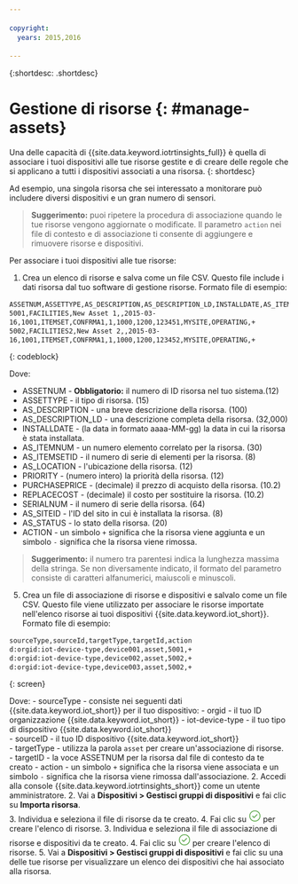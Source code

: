 ```yaml
---

copyright:
  years: 2015,2016

---
```


{:shortdesc: .shortdesc}

# Gestione di risorse {: #manage-assets}

Una delle capacità di {{site.data.keyword.iotrtinsights_full}} è quella di associare i tuoi dispositivi alle tue risorse gestite e di creare delle regole che si applicano a tutti i dispositivi associati a una risorsa.
{: shortdesc}

Ad esempio, una singola risorsa che sei interessato a monitorare può includere diversi dispositivi e un gran numero di sensori.

>**Suggerimento:** puoi ripetere la procedura di associazione quando le tue risorse vengono aggiornate o modificate. Il parametro `action`  nei file di contesto e di associazione ti consente di aggiungere e rimuovere risorse e dispositivi.

Per associare i tuoi dispositivi alle tue risorse:
1. Crea un elenco di risorse e salva come un file CSV.
Questo file include i dati risorsa dal tuo software di gestione risorse.
Formato file di esempio:
```
ASSETNUM,ASSETTYPE,AS_DESCRIPTION,AS_DESCRIPTION_LD,INSTALLDATE,AS_ITEMNUM,AS_ITEMSETID,AS_LOCATION,PRIORITY,PURCHASEPRICE,REPLACECOST,SERIALNUM,AS_SITEID,AS_STATUS,ACTION
5001,FACILITIES,New Asset 1,,2015-03-16,1001,ITEMSET,CONFRMA1,1,1000,1200,123451,MYSITE,OPERATING,+
5002,FACILITIES2,New Asset 2,,2015-03-16,1001,ITEMSET,CONFRMA1,1,1000,1200,123452,MYSITE,OPERATING,+
```
{: codeblock}

  Dove:  
  - ASSETNUM - **Obbligatorio:** il numero di ID risorsa nel tuo sistema.(12)
  - ASSETTYPE - il tipo di risorsa. (15)
  - AS_DESCRIPTION - una breve descrizione della risorsa. (100)
  - AS_DESCRIPTION_LD - una descrizione completa della risorsa. (32,000)
  - INSTALLDATE - (la data in formato aaaa-MM-gg) la data in cui la risorsa è stata installata.
  - AS_ITEMNUM - un numero elemento correlato per la risorsa. (30)
  - AS_ITEMSETID - il numero di serie di elementi per la risorsa. (8)
  - AS_LOCATION - l'ubicazione della risorsa. (12)
  - PRIORITY - (numero intero) la priorità della risorsa. (12)
  - PURCHASEPRICE - (decimale) il prezzo di acquisto della risorsa. (10.2)
  - REPLACECOST - (decimale) il costo per sostituire la risorsa. (10.2)
  - SERIALNUM - il numero di serie della risorsa. (64)
  - AS_SITEID - l'ID del sito in cui è installata la risorsa. (8)
  - AS_STATUS - lo stato della risorsa. (20)
  - ACTION - un simbolo `+` significa che la risorsa viene aggiunta e un simbolo `-` significa che la risorsa viene rimossa.  
  >**Suggerimento:** il numero tra parentesi indica la lunghezza massima della stringa. Se non diversamente indicato, il formato del parametro consiste di caratteri alfanumerici, maiuscoli e minuscoli.
5. Crea un file di associazione di risorse e dispositivi e salvalo come un file CSV.
Questo file viene utilizzato per associare le risorse importate nell'elenco risorse ai tuoi dispositivi {{site.data.keyword.iot_short}}.
  Formato file di esempio:
  ```
  sourceType,sourceId,targetType,targetId,action
  d:orgid:iot-device-type,device001,asset,5001,+
  d:orgid:iot-device-type,device002,asset,5002,+
  d:orgid:iot-device-type,device003,asset,5002,+
  ```
  {: screen}   

  Dove:
    - sourceType - consiste nei seguenti dati {{site.data.keyword.iot_short}} per il tuo dispositivo:
      - orgid - il tuo ID organizzazione {{site.data.keyword.iot_short}}
      - iot-device-type - il tuo tipo di dispositivo {{site.data.keyword.iot_short}}  
    - sourceID - il tuo ID dispositivo {{site.data.keyword.iot_short}}  
    - targetType - utilizza la parola `asset` per creare un'associazione di risorse.
    - targetID - la voce ASSETNUM per la risorsa dal file di contesto da te creato
    - action - un simbolo `+` significa che la risorsa viene associata e un simbolo `-` significa che la risorsa viene rimossa dall'associazione.
2. Accedi alla console {{site.data.keyword.iotrtinsights_short}} come un utente amministratore.
2. Vai a **Dispositivi > Gestisci gruppi di dispositivi** e fai clic su **Importa risorsa**.  
3. Individua e seleziona il file di risorse da te creato.
4. Fai clic su ![icona Crea.](images/create.png "Icona Crea") per creare l'elenco di risorse.
3. Individua e seleziona il file di associazione di risorse e dispositivi da te creato.
4. Fai clic su ![icona Crea.](images/create.png "Icona Crea") per creare l'elenco di risorse.
5. Vai a **Dispositivi > Gestisci gruppi di dispositivi** e fai clic su una delle tue risorse per visualizzare un elenco dei dispositivi che hai associato alla risorsa.
